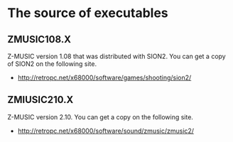 # The source of executables

## ZMUSIC108.X

Z-MUSIC version 1.08 that was distributed with SION2.
You can get a copy of SION2 on the following site.
- http://retropc.net/x68000/software/games/shooting/sion2/

## ZMIUSIC210.X

Z-MUSIC version 2.10. You can get a copy on the following site.
- http://retropc.net/x68000/software/sound/zmusic/zmusic2/
